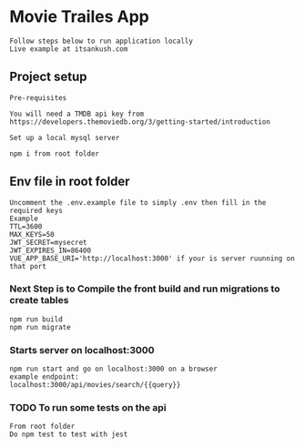 # Movie Trailes App
````
Follow steps below to run application locally
Live example at itsankush.com
````
## Project setup
```
Pre-requisites

You will need a TMDB api key from
https://developers.themoviedb.org/3/getting-started/introduction

Set up a local mysql server

npm i from root folder
```

## Env file in root folder
```
Uncomment the .env.example file to simply .env then fill in the required keys
Example
TTL=3600
MAX_KEYS=50
JWT_SECRET=mysecret
JWT_EXPIRES_IN=86400
VUE_APP_BASE_URI='http://localhost:3000' if your is server ruunning on that port
```

### Next Step is to Compile the front build and run migrations to create tables
```
npm run build
npm run migrate
```

### Starts server on localhost:3000
```
npm run start and go on localhost:3000 on a browser
example endpoint:
localhost:3000/api/movies/search/{{query}}

```

### TODO To run some tests on the api
```
From root folder
Do npm test to test with jest
```
